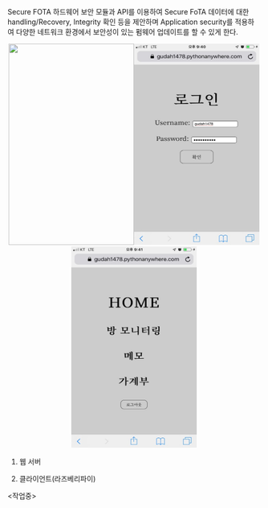 Secure FOTA
하드웨어 보안 모듈과 API를 이용하여 Secure FoTA
데이터에 대한 handling/Recovery, Integrity 확인 등을 제안하며 Application security를 적용하여 다양한 네트워크 환경에서 보안성이 있는 펌웨어 업데이트를 할 수 있게 한다. 

<p align="center"><img src="https://github.com/CSID-DGU/2019-1-CECD2-MAMMOTH-2/" width="250" height="400"><img src="https://github.com/dgu-pmos/secretary_mo/blob/master/images/login2_cap.jpeg" width="250" height="400"><img src="https://github.com/dgu-pmos/secretary_mo/blob/master/images/main_cap.jpeg" width="250" height="400"></p>

1. 웹 서버



2. 클라이언트(라즈베리파이)

<작업중>
